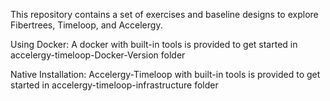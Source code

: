 This repository contains a set of exercises and baseline designs to explore Fibertrees, Timeloop, and Accelergy.

Using Docker:
A docker with built-in tools is provided to get started in accelergy-timeloop-Docker-Version folder

Native Installation:
Accelergy-Timeloop with built-in tools is provided to get started in accelergy-timeloop-infrastructure folder
